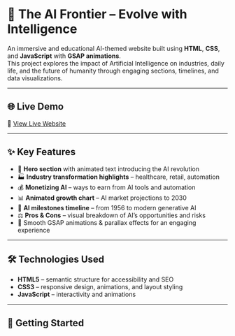 # 🤖 The AI Frontier – Evolve with Intelligence

An immersive and educational AI-themed website built using **HTML**, **CSS**, and **JavaScript** with **GSAP animations**.  
This project explores the impact of Artificial Intelligence on industries, daily life, and the future of humanity through engaging sections, timelines, and data visualizations.

---

## 🌐 Live Demo

🔗 [View Live Website](https://hassan-shirazi.github.io/Blog_1-How-Ai-is-Changing-the-World./)  

---

## ✨ Key Features

- 📜 **Hero section** with animated text introducing the AI revolution  
- 🏭 **Industry transformation highlights** – healthcare, retail, automation  
- 💰 **Monetizing AI** – ways to earn from AI tools and automation  
- 📊 **Animated growth chart** – AI market projections to 2030  
- 📅 **AI milestones timeline** – from 1956 to modern generative AI  
- ⚖️ **Pros & Cons** – visual breakdown of AI’s opportunities and risks  
- 🎯 Smooth GSAP animations & parallax effects for an engaging experience  

---

## 🛠️ Technologies Used

- **HTML5** – semantic structure for accessibility and SEO  
- **CSS3** – responsive design, animations, and layout styling  
- **JavaScript** – interactivity and animations  

---

## 🚀 Getting Started
